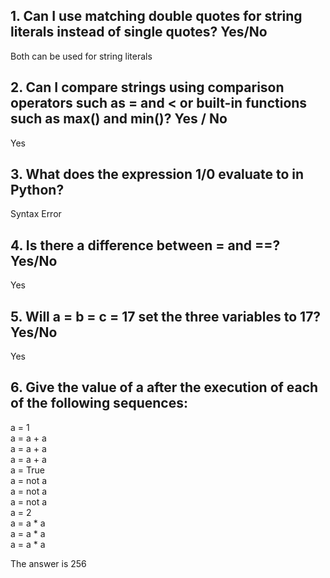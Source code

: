## 1. Can I use matching double quotes for string literals instead of single quotes? Yes/No  

  Both can be used for string literals

## 2. Can I compare strings using comparison operators such as = and < or built-in functions such as max() and min()? Yes / No  
  
  Yes

## 3. What does the expression 1/0 evaluate to in Python?  

  Syntax Error

## 4. Is there a difference between = and ==? Yes/No  

 Yes

## 5. Will a = b = c = 17 set the three variables to 17? Yes/No  
  
  Yes

## 6. Give the value of a after the execution of each of the following sequences:  

a = 1  
a = a + a  
a = a + a  
a = a + a  
a = True  
a = not a  
a = not a  
a = not a  
a = 2  
a = a * a  
a = a * a  
a = a * a  

The answer is 256



